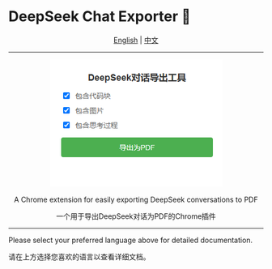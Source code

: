 # DeepSeek Chat Exporter 🚀

<div align="center">

[English](README_en.md) | [中文](README_zh.md)

</div>

---

<div align="center">

![Extension Popup](./pics/popup.png)

A Chrome extension for easily exporting DeepSeek conversations to PDF

一个用于导出DeepSeek对话为PDF的Chrome插件

</div>

---

Please select your preferred language above for detailed documentation.

请在上方选择您喜欢的语言以查看详细文档。 